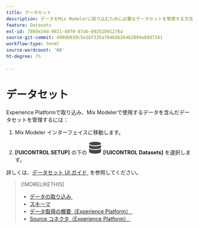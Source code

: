 ```yaml
---
title: データセット
description: データをMix Modelerに取り込むために必要なデータセットを管理する方法を説明します。
feature: Datasets
exl-id: 788de24d-9021-48f8-87ab-09252b91276a
source-git-commit: 499db639c5e1bf335a704bdb264b2894a89d7341
workflow-type: tm+mt
source-wordcount: '66'
ht-degree: 7%

---
```


# データセット

Experience Platformで取り込み、Mix Modelerで使用するデータを含んだデータセットを管理するには：

1. Mix Modeler インターフェイスに移動します。

1. **[!UICONTROL SETUP]** の下の ![Data](/help/assets/icons/Data.svg) **[!UICONTROL Datasets]** を選択します。

詳しくは、[&#x200B; データセット UI ガイド &#x200B;](https://experienceleague.adobe.com/docs/experience-platform/catalog/datasets/user-guide.html?lang=ja) を参照してください。

>[!MORELIKETHIS]
>
>* [&#x200B; データの取り込み &#x200B;](https://experienceleague.adobe.com/ja/docs/experience-platform/ingestion/home)
>* [スキーマ](schemas.md)
>* [&#x200B; データ取得の概要（Experience Platform） &#x200B;](https://experienceleague.adobe.com/ja/docs/experience-platform/ingestion/home)
>* [Source コネクタ（Experience Platform） &#x200B;](https://experienceleague.adobe.com/ja/docs/experience-platform/sources/home)
